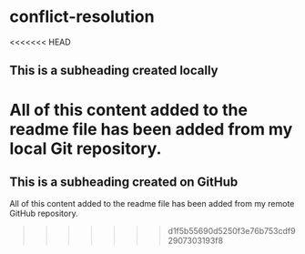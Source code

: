 # conflict-resolution

<<<<<<< HEAD
## This is a subheading created locally

  All of this content added to the readme file has been added from my local Git repository.
=======
## This is a subheading created on GitHub

  All of this content added to the readme file has been added from my remote GitHub repository.
>>>>>>> d1f5b55690d5250f3e76b753cdf92907303193f8
